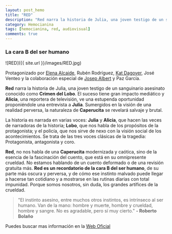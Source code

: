 ```yaml
---
layout: post_hemo
title: "RED"
description: "Red narra la historia de Julia, una joven testigo de un sanguinario asesinato conocido como Crimen del Lobo."
category: Hemocianina
tags: [hemocianina, red, audiovisual]
comments: true
---
```


### La cara B del ser humano
![RED]({{ site.url }}/images/RED.jpg)


Protagonizado por [Elena Alcaide](http://www.elenalcaide.com/), Rubén Rodríguez, [Kat Dagover](http://www.katdagover.webs.com/), José Venteo y la colaboración especial de [Josep Albert](http://www.josepalbert.webs.com/) y Paz García.

**Red** narra la historia de Julia, una joven testigo de un sanguinario asesinato conocido como **Crimen del Lobo**. El suceso tiene gran impacto mediático y **Alicia**, una reportera de televisión, ve una estupenda oportunidad proponiéndole una entrevista a **Julia**.
Sumergidos en la visión de una realidad perversa, la naturaleza de **Caperucita** se revelará salvaje y brutal.

La historia es narrada en varias voces: **Julia** y **Alicia**, que hacen las veces de narradoras de la historia; **Lobo**, que nos habla de los propósitos de la protagonista; y el policía, que nos sirve de nexo con la visión social de los acontecimientos. Se trata de las tres voces clásicas de la tragedia: Protagonista, antagonista y coro.

**Red**, no nos habla de una **Caperucita** modernizada y caótica, sino de la esencia de la fascinación del cuento, que está en su omnipresente crueldad.
No estamos hablando de un cuento deformado o de una revisión gratuita más. **Red es un recordatorio de la cara B del ser humano**, de su parte más oscura y perversa, y de cómo ese instinto malvado puede llegar a hacerse tan cotidiano y a mostrarse en las rutinas diarias con total impunidad.
Porque somos nosotros, sin duda, los grandes artífices de la crueldad.

>"El instinto asesino, entre muchos otros instintos, es intrínseco al ser humano. Van de la mano: hombre y muerte, hombre y crueldad, hombre y sangre. No es agradable, pero sí muy cierto." **- Roberto Bolaño**

Puedes buscar mas información en la [Web Oficial ](http://www.hemocianina.webs.com/cortored)
